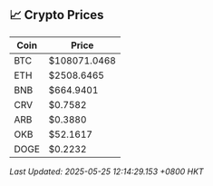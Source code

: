 ## 📈 Crypto Prices

| Coin | Price |
| ---- | ----- |
| BTC | $108071.0468 |
| ETH | $2508.6465 |
| BNB | $664.9401 |
| CRV | $0.7582 |
| ARB | $0.3880 |
| OKB | $52.1617 |
| DOGE | $0.2232 |

_Last Updated: 2025-05-25 12:14:29.153 +0800 HKT_